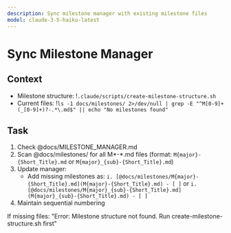 ```yaml
---
description: Sync milestone manager with existing milestone files
model: claude-3-5-haiku-latest
---
```


# Sync Milestone Manager

## Context

- Milestone structure: !`.claude/scripts/create-milestone-structure.sh`
- Current files: !`ls -1 docs/milestones/ 2>/dev/null | grep -E "^M[0-9]+(_[0-9]+)?-.*\.md$" || echo "No milestones found"`

## Task

1. Check @docs/MILESTONE_MANAGER.md
2. Scan @docs/milestones/ for all M*-*.md files (format: `M{major}-{Short_Title}.md` or `M{major}_{sub}-{Short_Title}.md`)
3. Update manager:
   - Add missing milestones as: `i. [@docs/milestones/M{major}-{Short_Title}.md](M{major}-{Short_Title}.md) - [ ]` or `i. [@docs/milestones/M{major}_{sub}-{Short_Title}.md](M{major}_{sub}-{Short_Title}.md) - [ ]`
4. Maintain sequential numbering

If missing files: "Error: Milestone structure not found. Run create-milestone-structure.sh first"
